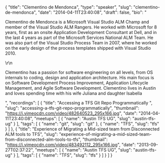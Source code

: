 {
  "title": "Clementino de Mendonca",
  "type": "speaker",
  "slug": "clementino-de-mendonca",
  "date": "2014-04-11T23:40:08",
  "draft": false,
  "bio": "<p>Clementino de Mendonca is a Microsoft Visual Studio ALM Champ and member of the Visual Studio ALM Rangers. He worked with Microsoft for 8 years, first as an onsite Application Development Consultant at Dell, and in the last 4 years as part of the Microsoft Services National ALM Team. He was also part of the Visual Studio Process Team in 2007, where he worked on the early design of the process templates shipped with Visual Studio 2010.</p>\r\n<p>Clementino has a passion for software engineering on all levels, from OS internals to coding, design and application architecture. His main focus is on Software Development Process Improvement, Application Lifecycle Management, and Agile Software Development. Clementino lives in Austin and loves spending time with his wife Juliana and daughter Isabella</p>",
  "recordings": [
    {
      "title": "Accessing a TFS Git Repo Programmatically ",
      "slug": "accessing-a-tfs-git-repo-programmatically",
      "thumbnail": "https://i.vimeocdn.com/video/482640523_295x166.jpg",
      "date": "2014-04-11T23:40:08",
      "meetups": [
        {
          "name": "Austin TFS UG",
          "slug": "austin-tfs-ug"
        }
      ],
      "tags": [
        {
          "name": "git",
          "slug": "git"
        },
        {
          "name": "TFS",
          "slug": "tfs"
        }
      ]
    },
    {
      "title": "Experience of Migrating a Mid-sized team from Disconnected ALM tools to TFS",
      "slug": "experience-of-migrating-a-mid-sized-team-from-disconnected-alm-tools-to-tfs",
      "thumbnail": "https://i.vimeocdn.com/video/483492112_295x166.jpg",
      "date": "2013-09-27T02:37:22",
      "meetups": [
        {
          "name": "Austin TFS UG",
          "slug": "austin-tfs-ug"
        }
      ],
      "tags": [
        {
          "name": "TFS",
          "slug": "tfs"
        }
      ]
    }
  ]
}